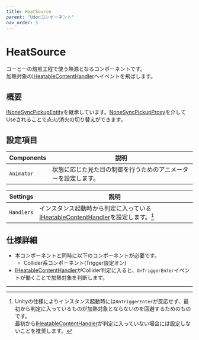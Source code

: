 ```yaml
---
title: HeatSource
parent: "Udonコンポーネント"
nav_order: 5
---
```


# HeatSource

コーヒーの焙煎工程で使う熱源となるコンポーネントです。   
加熱対象の[IHeatableContentHandler]へイベントを飛ばします。

## 概要

[INoneSyncPickupEntity]を継承しています。[NoneSyncPickupProxy]を介してUseされることで点火/消火の切り替えができます。


## 設定項目

| Components | 説明 |
| ---- | ---- |
| `Animator` | 状態に応じた見た目の制御を行うためのアニメーターを設定します。 |

| Settings | 説明 |
| ---- | ---- |
| `Handlers` | インスタンス起動時から判定に入っている[IHeatableContentHandler]を設定します。[^1] |


## 仕様詳細
- 本コンポーネントと同時に以下のコンポーネントが必要です。
  - Collider系コンポーネント(Trigger設定オン)
- [IHeatableContentHandler]がCollider判定に入ると、`OnTriggerEnter`イベントが働くことで加熱対象を判断します。

---

[^1]: Unityの仕様によりインスタンス起動時には`OnTriggerEnter`が反応せず、最初から判定に入っているものが加熱対象とならないのを回避するためのものです。<br>最初から[IHeatableContentHandler]が判定に入っていない場合には設定しないことを推奨します。



[INoneSyncPickupEntity]: /docs/udon/INoneSyncPickupEntity
[NoneSyncPickupProxy]: /docs/udon/NoneSyncPickupProxy
[IHeatableContentHandler]: /docs/udon/IHeatableContentHandler

